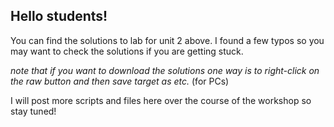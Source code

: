 ## Hello students!

You can find the solutions to lab for unit 2 above. I found a few typos so you may want to check the solutions if you are getting stuck.

_note that if you want to download the solutions one way is to right-click on the raw button and then save target as etc._ (for PCs)

I will post more scripts and files here over the course of the workshop so stay tuned!
